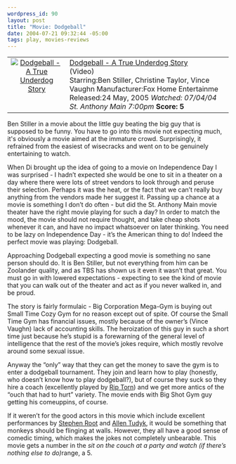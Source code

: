 ```yaml
--- 
wordpress_id: 90
layout: post
title: "Movie: Dodgeball"
date: 2004-07-21 09:32:44 -05:00
tags: play, movies-reviews
---
```

<table>
<tbody>
<tr>
<td align="center" valign="top"><a href="http://www.amazon.com/exec/obidos/ASIN/B0007R4TBC/basezero-20?dev-t=0DKT9N7FZR2FT96TZEG2%26camp=2025%26link_code=sp1"><img class="serendipity_amazonchr_pic" src="http://images.amazon.com/images/P/B0007R4TBC.01.MZZZZZZZ.jpg" alt="Dodgeball - A True Underdog Story" /></a></td>
<td valign="top">
<div class="serendipity_amazonchr_title"><a href="http://www.amazon.com/exec/obidos/ASIN/B0007R4TBC/basezero-20?dev-t=0DKT9N7FZR2FT96TZEG2%26camp=2025%26link_code=sp1">Dodgeball - A True Underdog Story</a></div>
<div class="serendipity_amazonchr_catalog">(Video)</div>
<div class="serendipity_amazonchr_extra">Starring:Ben Stiller, Christine Taylor, Vince Vaughn
Manufacturer:Fox Home Entertainme
Released:24 May, 2005
<em>Watched: 07/04/04 St. Anthony Main 7:00pm</em>
<strong>Score: 5</strong></div></td>
</tr>
</tbody>
</table>
Ben Stiller in a movie about the little guy beating the big guy that is supposed to be funny.  You have to go into this movie not expecting much, it's obviously a movie aimed at the immature crowd.   Surprisingly, it refrained from the easiest of wisecracks and went on to be genuinely entertaining to watch.

<!--more-->

When Di brought up the idea of going to a movie on Independence Day I was surprised - I hadn’t expected she would be one to sit in a theater on a day where there were lots of street vendors to look through and peruse their selection. Perhaps it was the heat, or the fact that we can’t really buy anything from the vendors made her suggest it. Passing up a chance at a movie is something I don’t do often - but did the St. Anthony Main movie theater have the right movie playing for such a day? In order to match the mood, the movie should not require thought, and take cheap shots whenever it can, and have no impact whatsoever on later thinking. You need to be lazy on Independence Day - it’s the American thing to do! Indeed the perfect movie was playing: Dodgeball.

Approaching Dodgeball expecting a good movie is something no sane person should do. It is Ben Stiller, but not everything from him can be Zoolander quality, and as TBS has shown us it even it wasn’t that great. You must go in with lowered expectations - expecting to see the kind of movie that you can walk out of the theater and act as if you never walked in, and be proud.

The story is fairly formulaic - Big Corporation Mega-Gym is buying out Small Time Cozy Gym for no reason except out of spite. Of course the Small Time Gym has financial issues, mostly because of the owner’s (Vince Vaughn) lack of accounting skills. The heroization of this guy in such a short time just because he’s stupid is a forewarning of the general level of intelligence that the rest of the movie’s jokes require, which mostly revolve around some sexual issue.

Anyway the “only” way that they can get the money to save the gym is to enter a dodgeball tournament. They join and learn how to play (honestly, who doesn’t know how to play dodgeball?), but of course they suck so they hire a coach (excellently played by <a href="http://web.archive.org/web/20041011102211/http://www.imdb.com/name/nm0001800/">Rip Torn</a>) and we get more antics of the “ouch that had to hurt” variety. The movie ends with Big Shot Gym guy getting his comeuppins, of course.

If it weren’t for the good actors in this movie which include excellent performances by <a href="http://web.archive.org/web/20041011102211/http://www.imdb.com/name/nm0740535/">Stephen Root</a> and <a href="http://web.archive.org/web/20041011102211/http://www.imdb.com/name/nm0876138/">Allen Tudyk</a>, it would be something that monkeys should be flinging at walls. However, they all have a good sense of comedic timing, which makes the jokes not completely unbearable. This movie gets a number in the <em>sit on the couch at a party and watch (if there’s nothing else to do)</em>range, a 5.
